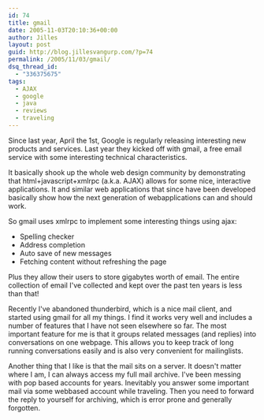 ```yaml
---
id: 74
title: gmail
date: 2005-11-03T20:10:36+00:00
author: Jilles
layout: post
guid: http://blog.jillesvangurp.com/?p=74
permalink: /2005/11/03/gmail/
dsq_thread_id:
  - "336375675"
tags:
  - AJAX
  - google
  - java
  - reviews
  - traveling
---
```

Since last year, April the 1st, Google is regularly releasing interesting new products and services. Last year they kicked off with gmail, a free email service with some interesting technical characteristics.

It basically shook up the whole web design community by demonstrating that html+javascript+xmlrpc (a.k.a. AJAX) allows for some nice, interactive applications. It and similar web applications that since have been developed basically show how the next generation of webapplications can and should work.

So gmail uses xmlrpc to implement some interesting things using ajax:

- Spelling checker
- Address completion
- Auto save of new messages
- Fetching content without refreshing the page

Plus they allow their users to store gigabytes worth of email. The entire collection of email I've collected and kept over the past ten years is less than that!

Recently I've abandoned thunderbird, which is a nice mail client, and started using gmail for all my things. I find it works very well and includes a number of features that I have not seen elsewhere so far. The most important feature for me is that it groups related messages (and replies) into conversations on one webpage. This allows you to keep track of long running conversations easily and is also very convenient for mailinglists.

Another thing that I like is that the mail sits on a server. It doesn't matter where I am, I can always access my full mail archive. I've been messing with pop based accounts for years. Inevitably you answer some important mail via some webbased account while traveling. Then you need to forward the reply to yourself for archiving, which is error prone and generally forgotten.
